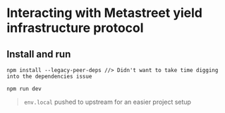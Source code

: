 # Interacting with Metastreet yield infrastructure protocol

## Install and run

    npm install --legacy-peer-deps //> Didn't want to take time digging into the dependencies issue

    npm run dev

> `env.local` pushed to upstream for an easier project setup
